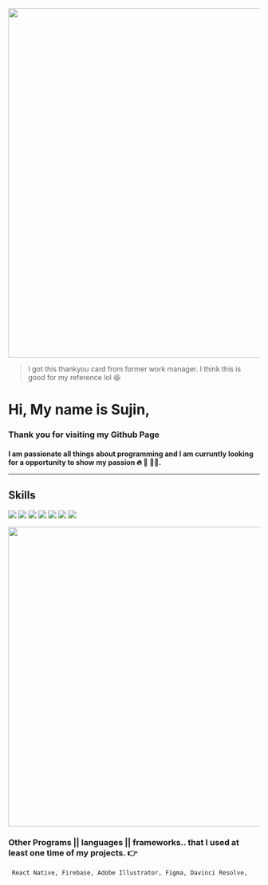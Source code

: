 <img src="https://sujinhhh.github.io/img/ref.png" width='700' alt="" /> 

> I got this thankyou card from former work manager. I think this is good for my reference lol 😆 <br>

#  Hi, My name is Sujin,
### Thank you for visiting my Github Page

#### I am passionate all things about programming and I am curruntly looking for a opportunity to show my passion 🔥 🥳 🏋️‍♀️. <hr> 

## Skills 


<img src="https://img.shields.io/badge/JavaScript-F7DF1E?style=for-the-badge&logo=JavaScript&logoColor=white"/>
<img src="https://img.shields.io/badge/React-61DAFB?style=for-the-badge&logo=React&logoColor=white"/>  <img src="https://img.shields.io/badge/CSS-1572B6?style=for-the-badge&logo=CSS3&logoColor=white"/> <img src="https://img.shields.io/badge/SASS-pink?style=for-the-badge&logo=SASS&logoColor=white"/> <img src="https://img.shields.io/badge/HTML5-E34F26?style=for-the-badge&logo=HTML5&logoColor=white"/>  <img src="https://img.shields.io/badge/Adobe Photoshop-31A8FF?style=for-the-badge&logo=Adobe-Photoshop&logoColor=white"/> 
<img src="https://img.shields.io/badge/WordPress-21759B?style=for-the-badge&logo=WordPress&logoColor=white"/> 



>  
<img src="https://sujinhhh.github.io/img/awesome.png" width="600" alt="" />


### Other Programs || languages || frameworks.. that I used at least one time of my projects. 👉

```
 React Native, Firebase, Adobe Illustrator, Figma, Davinci Resolve,
```
